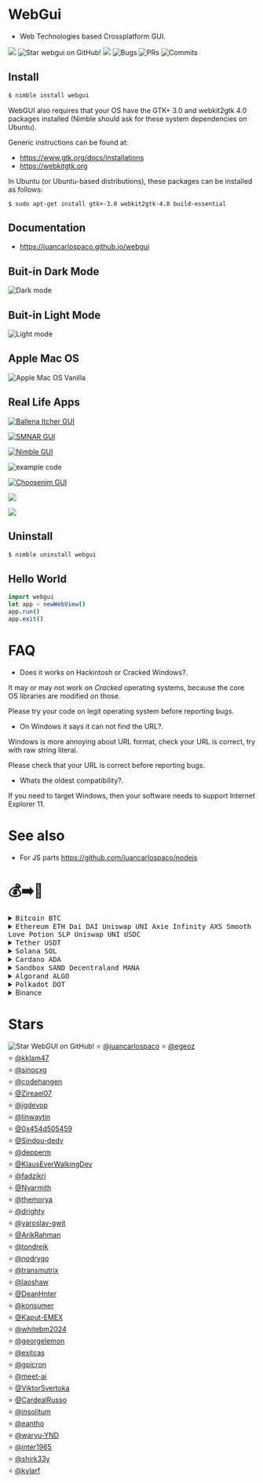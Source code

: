 # WebGui

- Web Technologies based Crossplatform GUI.

![](https://img.shields.io/github/languages/top/juancarlospaco/webgui?style=for-the-badge)
![](https://img.shields.io/github/stars/juancarlospaco/webgui?style=for-the-badge "Star webgui on GitHub!")
![](https://img.shields.io/github/languages/code-size/juancarlospaco/webgui?style=for-the-badge)
![](https://img.shields.io/github/issues-raw/juancarlospaco/webgui?style=for-the-badge "Bugs")
![](https://img.shields.io/github/issues-pr-raw/juancarlospaco/webgui?style=for-the-badge "PRs")
![](https://img.shields.io/github/last-commit/juancarlospaco/webgui?style=for-the-badge "Commits")


## Install

```bash
$ nimble install webgui
```

WebGUI also requires that your OS have the GTK+ 3.0 and webkit2gtk 4.0 packages installed
(Nimble should ask for these system dependencies on Ubuntu).

Generic instructions can be found at:

* https://www.gtk.org/docs/installations
* https://webkitgtk.org

In Ubuntu (or Ubuntu-based distributions), these packages can be installed as follows:

```console
$ sudo apt-get install gtk+-3.0 webkit2gtk-4.0 build-essential
```


## Documentation

- https://juancarlospaco.github.io/webgui


## Buit-in Dark Mode

![Dark mode](https://raw.githubusercontent.com/juancarlospaco/webgui/master/docs/darkui.png)


## Buit-in Light Mode

![Light mode](https://raw.githubusercontent.com/juancarlospaco/webgui/master/docs/lightui.png)


## Apple Mac OS

![](https://raw.githubusercontent.com/juancarlospaco/webgui/master/docs/webgui-mac.png "Apple Mac OS Vanilla")


## Real Life Apps

[![Ballena Itcher GUI](https://raw.githubusercontent.com/juancarlospaco/ballena-itcher/master/0.png)](https://github.com/juancarlospaco/ballena-itcher)


[![SMNAR GUI](https://raw.githubusercontent.com/juancarlospaco/nim-smnar/master/0.png)](https://github.com/juancarlospaco/nim-smnar)


[![Nimble GUI](https://user-images.githubusercontent.com/1189414/78953126-2f055c00-7aae-11ea-9570-4a5fcd5813bc.png)](https://github.com/ThomasTJdev/nim_nimble_gui)


![example code](https://user-images.githubusercontent.com/1189414/78956916-36cafd80-7aba-11ea-97eb-75af94c99c80.png)


[![Choosenim GUI](https://raw.githubusercontent.com/ThomasTJdev/choosenim_gui/master/private/screenshot1.png)](https://github.com/ThomasTJdev/choosenim_gui)


![](https://raw.githubusercontent.com/juancarlospaco/borapp/master/borapp.png)


![](https://raw.githubusercontent.com/ThomasTJdev/nmqttgui/master/private/screenshot1.png)


## Uninstall

```bash
$ nimble uninstall webgui
```


## Hello World

```nim
import webgui
let app = newWebView()
app.run()
app.exit()
```


# FAQ

- Does it works on Hackintosh or Cracked Windows?.

It may or may not work on *Cracked* operating systems,
because the core OS libraries are modified on those.

Please try your code on legit operating system before reporting bugs.

- On Windows it says it can not find the URL?.

Windows is more annoying about URL format, check your URL is correct,
try with raw string literal.

Please check that your URL is correct before reporting bugs.

- Whats the oldest compatibility?.

If you need to target Windows, then your software needs to support Internet Explorer 11.


# See also

- For JS parts https://github.com/juancarlospaco/nodejs


# 💰➡️🍕

<details>
<summary title="Send Bitcoin"><kbd> Bitcoin BTC </kbd></summary>

**BEP20 Binance Smart Chain Network BSC**
```
0xb78c4cf63274bb22f83481986157d234105ac17e
```
**BTC Bitcoin Network**
```
1Pnf45MgGgY32X4KDNJbutnpx96E4FxqVi
```
**Lightning Network**
```
juancarlospaco@bitrefill.me
```
</details>

<details>
<summary title="Send Ethereum and DAI"><kbd> Ethereum ETH </kbd> <kbd> Dai DAI </kbd> <kbd> Uniswap UNI </kbd> <kbd> Axie Infinity AXS </kbd> <kbd> Smooth Love Potion SLP </kbd> <kbd> Uniswap UNI </kbd> <kbd> USDC </kbd> </summary>

**BEP20 Binance Smart Chain Network BSC**
```
0xb78c4cf63274bb22f83481986157d234105ac17e
```
**ERC20 Ethereum Network**
```
0xb78c4cf63274bb22f83481986157d234105ac17e
```
</details>
<details>
<summary title="Send Tether"><kbd> Tether USDT </kbd></summary>

**BEP20 Binance Smart Chain Network BSC**
```
0xb78c4cf63274bb22f83481986157d234105ac17e
```
**ERC20 Ethereum Network**
```
0xb78c4cf63274bb22f83481986157d234105ac17e
```
**TRC20 Tron Network**
```
TWGft53WgWvH2mnqR8ZUXq1GD8M4gZ4Yfu
```
</details>
<details>
<summary title="Send Solana"><kbd> Solana SOL </kbd></summary>

**BEP20 Binance Smart Chain Network BSC**
```
0xb78c4cf63274bb22f83481986157d234105ac17e
```
**SOL Solana Network**
```
FKaPSd8kTUpH7Q76d77toy1jjPGpZSxR4xbhQHyCMSGq
```
</details>
<details>
<summary title="Send Cardano"><kbd> Cardano ADA </kbd></summary>

**BEP20 Binance Smart Chain Network BSC**
```
0xb78c4cf63274bb22f83481986157d234105ac17e
```
**ADA Cardano Network**
```
DdzFFzCqrht9Y1r4Yx7ouqG9yJNWeXFt69xavLdaeXdu4cQi2yXgNWagzh52o9k9YRh3ussHnBnDrg7v7W2hSXWXfBhbo2ooUKRFMieM
```
</details>
<details>
<summary title="Send Sandbox"><kbd> Sandbox SAND </kbd> <kbd> Decentraland MANA </kbd></summary>

**ERC20 Ethereum Network**
```
0xb78c4cf63274bb22f83481986157d234105ac17e
```
</details>
<details>
<summary title="Send Algorand"><kbd> Algorand ALGO </kbd></summary>

**ALGO Algorand Network**
```
WM54DHVZQIQDVTHMPOH6FEZ4U2AU3OBPGAFTHSCYWMFE7ETKCUUOYAW24Q
```
</details>
<details>
<summary title="Send Polkadot"><kbd> Polkadot DOT </kbd></summary>

**DOT Network**
```
13GdxHQbQA1K6i7Ctf781nQkhQhoVhGgUnrjn9EvcJnYWCEd
```
**BEP20 Binance Smart Chain Network BSC**
```
0xb78c4cf63274bb22f83481986157d234105ac17e
```
</details>
<details>
<summary title="Send via Binance Pay"> Binance </summary>

[https://pay.binance.com/en/checkout/e92e536210fd4f62b426ea7ee65b49c3](https://pay.binance.com/en/checkout/e92e536210fd4f62b426ea7ee65b49c3 "Send via Binance Pay")
</details>


# Stars

![](https://starchart.cc/juancarlospaco/webgui.svg "Star WebGUI on GitHub!")
:star: [@juancarlospaco](https://github.com/juancarlospaco '2022-08-25')
:star: [@egeoz](https://github.com/egeoz '2022-09-05')	
:star: [@kklam47](https://github.com/kklam47 '2022-09-15')	
:star: [@sinocxg](https://github.com/sinocxg '2022-09-20')	
:star: [@codehangen](https://github.com/codehangen '2022-09-27')	
:star: [@Zireael07](https://github.com/Zireael07 '2022-11-20')	
:star: [@jgdevop](https://github.com/jgdevop '2022-11-25')	
:star: [@linwaytin](https://github.com/linwaytin '2022-11-25')	
:star: [@0x454d505459](https://github.com/0x454d505459 '2022-11-26')	
:star: [@Sindou-dedv](https://github.com/Sindou-dedv '2022-11-26')	
:star: [@depperm](https://github.com/depperm '2022-12-01')	
:star: [@KlausEverWalkingDev](https://github.com/KlausEverWalkingDev '2022-12-05')	
:star: [@fadzikri](https://github.com/fadzikri '2022-12-09')	
:star: [@Nyarmith](https://github.com/Nyarmith '2022-12-09')	
:star: [@themorya](https://github.com/themorya '2022-12-09')	
:star: [@drighty](https://github.com/drighty '2022-12-13')	
:star: [@yaroslav-gwit](https://github.com/yaroslav-gwit '2022-12-16')	
:star: [@ArikRahman](https://github.com/ArikRahman '2022-12-17')	
:star: [@tondrejk](https://github.com/tondrejk '2022-12-17')	
:star: [@nodrygo](https://github.com/nodrygo '2022-12-19')	
:star: [@transmutrix](https://github.com/transmutrix '2022-12-20')	
:star: [@laoshaw](https://github.com/laoshaw '2022-12-22')	
:star: [@DeanHnter](https://github.com/DeanHnter '2022-12-24')	
:star: [@konsumer](https://github.com/konsumer '2022-12-29')	
:star: [@Kaput-EMEX](https://github.com/Kaput-EMEX '2023-01-01')	
:star: [@whitebm2024](https://github.com/whitebm2024 '2023-01-15')	
:star: [@georgelemon](https://github.com/georgelemon '2023-01-24')	
:star: [@exitcas](https://github.com/exitcas '2023-01-26')	
:star: [@gpicron](https://github.com/gpicron '2023-02-06')	
:star: [@meet-ai](https://github.com/meet-ai '2023-02-07')	
:star: [@ViktorSvertoka](https://github.com/ViktorSvertoka '2023-02-17')	
:star: [@CardealRusso](https://github.com/CardealRusso '2023-02-17')	
:star: [@insolitum](https://github.com/insolitum '2023-02-17')	
:star: [@eantho](https://github.com/eantho '2023-02-26')	
:star: [@waryu-YND](https://github.com/waryu-YND '2023-02-26')	
:star: [@inter1965](https://github.com/inter1965 '2023-03-09')	
:star: [@shirk33y](https://github.com/shirk33y '2023-03-21')	
:star: [@kylarf](https://github.com/kylarf '2023-04-01')	
